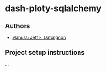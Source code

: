# dash-ploty-sqlalchemy

## Authors
- [Mahussi Jeff F. Datongnon](https://github.com/Diamm)

## Project setup instructions
...